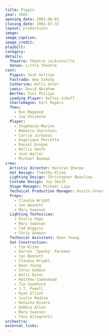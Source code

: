 ```yaml
---
title: Pippin
year: 2001
opening_date: 2001-06-01
closing_date: 2001-07-31
layout: productions
image:
image_caption:
image_credit:
playbill:
category:
details:
  Theatre: Theatre Jacksonville
  Venue: Little Theatre
cast:
  Pippin: Josh Goltiao
  Fastrada: Amy Szkody
  Catherine: Kelli Oster
  Lewis: David Abraham
  Berthe: Toni Philips
  Leading Player: Kelley Scheff
  Charlemagne: Karl Rogers
  Theo:
    - Ron Magwood
    - Joe Chisholm
  Player:
    - Stephanie Merino
    - Rebecca Shorstein
    - Carrie Jurkovac
    - Angelique Perretta
    - Daniel Dungan
    - Hollis Smith
    - Josh Waller
    - Michael Beaman
crew:
  Artistic Director: Harolyn Sharpe
  Set Design: Timothy Kline
  Lighting Design: Christopher Beaulieu
  Costume Design: Joy Smith
  Stage Manager: Michael Lipp
  Technical Production Manager: Dustin Greer
  Props:
    - Claudia Wright
    - Jon Bennett
    - Mary Swanson
  Lighting Technician:
    - Gloria Pepe
    - Mary Swanson
    - Tad Wiggins
    - Chris Godwin
  Technical Assistant: Deon Young
  Set Construction:
    - Tim Kline
    - Garren 'Spanky' Parkman
    - Jon Bennett
    - Claudia Wright
    - Deon Young
    - Chris Godwin
    - Kelli Oster
    - Matthew Cadenhead
    - Tim Sandford
    - J.T. Powell
    - Ryan Elliot
    - Justin Medina
    - Natasha Rivera
    - Debbie Allen
    - Mary Swanson
    - Tony Allegretti
orchestra:
external_links:
---
```

